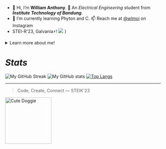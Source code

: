 - 👋 Hi, I’m **William Anthony**.  🐍 An _Electrical Engineering_ student from _**Institute Technology of Bandung**_.
- 🌱 I’m currently learning Phyton and C. 📫 Reach me at [@wlmoi](https://www.instagram.com/wlmoi/)  on Instagram
- STEI-R'23, Galvania⚡!
![](https://komarev.com/ghpvc/?username=wlmoi&color=green)
  )
<details>
<summary>Learn more about me!</summary>

| Rank | Favorite things to do!!! |
|-----:|-----------|
|     1| Sleeping    |
|     2| Eating         |
|     3| Coding   |

</details>

# _Stats_
![My GitHub Streak](https://github-readme-streak-stats.herokuapp.com/?user=wlmoi&theme=dracula)
![My GitHub stats](https://github-readme-stats.vercel.app/api?username=wlmoi&layout=compact&theme=dracula)
[![Top Langs](https://github-readme-stats.vercel.app/api/top-langs/?username=wlmoi&layout=compact&theme=dracula)](https://github.com/wlmoi)

---
> Code, Create, Connect
— STEIK'23
> <picture>
  <img alt="Cute Doggie" src="https://i.redd.it/jzh3q3g92v921.jpg" width=150px length=150px>
  </picture>

<!--- For Gif Image
<picture>
  <source media="(prefers-color-scheme: dark)" srcset="https://user-images.githubusercontent.com/25423296/163456776-7f95b81a-f1ed-45f7-b7ab-8fa810d529fa.png">
  <source media="(prefers-color-scheme: light)" srcset="https://user-images.githubusercontent.com/25423296/163456779-a8556205-d0a5-45e2-ac17-42d089e3c3f8.png">
  <img alt="Shows an illustrated sun in light mode and a moon with stars in dark mode." src="https://user-images.githubusercontent.com/25423296/163456779-a8556205-d0a5-45e2-ac17-42d089e3c3f8.png">
</picture>
--->



<!---
wlmoi/wlmoi is a ✨ special ✨ repository because its `README.md` (this file) appears on your GitHub profile.
You can click the Preview link to take a look at your changes.

> [!NOTE]
> Useful information that users should know, even when skimming content.

> [!TIP]
> Helpful advice for doing things better or more easily.

> [!IMPORTANT]
> Key information users need to know to achieve their goal.

> [!WARNING]
> Urgent info that needs immediate user attention to avoid problems.

> [!CAUTION]
> Advises about risks or negative outcomes of certain actions.

--->
